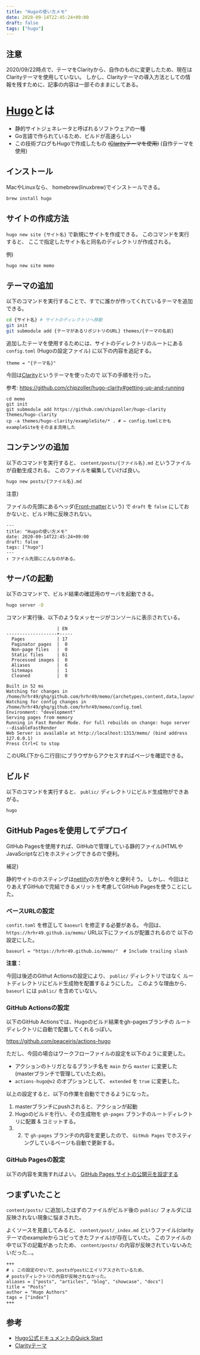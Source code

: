 ```yaml
---
title: "Hugoの使い方メモ"
date: 2020-09-14T22:45:24+09:00
draft: false
tags: ["hugo"]
---
```


## 注意

2020/09/22時点で、テーマをClarityから、自作のものに変更したため、現在はClarityテーマを使用していない。
しかし、Clarityテーマの導入方法としての情報を残すために、記事の内容は一部そのままにしてある。



# [Hugo](https://github.com/gohugoio/hugo)とは

* 静的サイトジェネレータと呼ばれるソフトウェアの一種
* Go言語で作られているため、ビルドが高速らしい
* この技術ブログもHugoで作成したもの ~~([Clarity](https://github.com/chipzoller/hugo-clarity)テーマを使用)~~ (自作テーマを使用)


## インストール

MacやLinuxなら、
homebrew(linuxbrew)でインストールできる。

```sh
brew install hugo
```

## サイトの作成方法

`hugo new site {サイト名}` で新規にサイトを作成できる。
このコマンドを実行すると、
ここで指定したサイト名と同名のディレクトリが作成される。

例)

```sh
hugo new site memo
```

## テーマの追加

以下のコマンドを実行することで、すでに誰かが作ってくれているテーマを追加できる。

```sh
cd {サイト名} # サイトのディレクトリへ移動
git init
git submodule add {テーマがあるリポジトリのURL} themes/{テーマの名前}
```

追加したテーマを使用するためには、サイトのディレクトリのルートにある `config.toml` (Hugoの設定ファイル)
に以下の内容を追記する。

```
theme = "{テーマ名}"
```

今回は[Clarity](https://github.com/chipzoller/hugo-clarity)というテーマを使ったので
以下の手順を行った。

参考: https://github.com/chipzoller/hugo-clarity#getting-up-and-running

```
cd memo
git init
git submodule add https://github.com/chipzoller/hugo-clarity themes/hugo-clarity
cp -a themes/hugo-clarity/exampleSite/* . # ← config.tomlとかもexampleSiteをそのまま流用した
```

## コンテンツの追加

以下のコマンドを実行すると、 `content/posts/{ファイル名}.md` というファイルが自動生成される。
このファイルを編集していけば良い。

```sh
hugo new posts/{ファイル名}.md
```

注意)

ファイルの先頭にあるヘッダ([Front-matter](https://qiita.com/amay077/items/e27f9b4e2374b70a5dfb)という)
で `draft` を `false` にしておかないと、ビルド時に反映されない。

```
---
title: "Hugoの使い方メモ"
date: 2020-09-14T22:45:24+09:00
draft: false
tags: ["hugo"]
---
↑ ファイル先頭にこんなのがある。
```

## サーバの起動

以下のコマンドで、ビルド結果の確認用のサーバを起動できる。

```sh
hugo server -D
```

コマンド実行後、以下のようなメッセージがコンソールに表示されている。

```
                   | EN
-------------------+-----
  Pages            | 17
  Paginator pages  |  0
  Non-page files   |  0
  Static files     | 61
  Processed images |  0
  Aliases          |  6
  Sitemaps         |  1
  Cleaned          |  0

Built in 52 ms
Watching for changes in /home/hrhr49/ghq/github.com/hrhr49/memo/{archetypes,content,data,layouts,static,themes}
Watching for config changes in /home/hrhr49/ghq/github.com/hrhr49/memo/config.toml
Environment: "development"
Serving pages from memory
Running in Fast Render Mode. For full rebuilds on change: hugo server --disableFastRender
Web Server is available at http://localhost:1313/memo/ (bind address 127.0.0.1)
Press Ctrl+C to stop
```

このURL(下から二行目)にブラウザからアクセスすればページを確認できる。

## ビルド

以下のコマンドを実行すると、 `public/` ディレクトリにビルド生成物ができあがる。

```sh
hugo
```

## GitHub Pagesを使用してデプロイ

GitHub Pagesを使用すれば、GitHubで管理している静的ファイル(HTMLやJavaScriptなど)をホスティングできるので便利。

補足)

静的サイトのホスティングは[netlify](https://www.netlify.com/)の方が色々と便利そう。
しかし、今回はとりあえずGitHubで完結できるメリットを考慮してGitHub Pagesを使うことにした。

### ベースURLの設定

`confit.toml` を修正して `baseurl` を修正する必要がある。
今回は、`https://hrhr49.github.io/memo/` URL以下にファイルが配置されるので
以下の設定にした。

```
baseurl = "https://hrhr49.github.io/memo/"  # Include trailing slash
```

**注意：**

今回は後述のGithut Actionsの設定により、 `public/` ディレクトリではなく
ルートディレクトリにビルド生成物を配置するようにした。
このような理由から、 `baseurl` には `public/` を含めていない。

### GitHub Actionsの設定

以下のGitHub Actionsでは、Hugoのビルド結果をgh-pagesブランチの
ルートディレクトリに自動で配置してくれるっぽい。

https://github.com/peaceiris/actions-hugo

ただし、今回の場合はワークフローファイルの設定を以下のように変更した。

* アクションのトリガとなるブランチ名を `main` から `master` に変更した(masterブランチで管理していたため)。
* `actions-hugo@v2` のオプションとして、 `extended` を `true` に変更した。

以上の設定すると、以下の作業を自動でできるようになった。

1. masterブランチにpushされると、アクションが起動
2. Hugoのビルドを行い、その生成物を `gh-pages` ブランチのルートディレクトリに配置 & コミットする。
3. 2. で `gh-pages` ブランチの内容を変更したので、 `GitHub Pages` でホスティングしているページも自動で更新する。

### GitHub Pagesの設定

以下の内容を実施すればよい。
[GitHub Pages サイトの公開元を設定する](https://docs.github.com/ja/github/working-with-github-pages/configuring-a-publishing-source-for-your-github-pages-site)

## つまずいたこと

`content/posts/` に追加したはずのファイルがビルド後の `public/` フォルダには
反映されない現象に悩まされた。

よくソースを見直してみると、 `content/post/_index.md` というファイル(clarityテーマのexampleからコピってきたファイル)が存在していた。
このファイルの中で以下の記載があったため、 `content/posts/` の内容が反映されていないみたいだった...。

```
+++
# ↓ この設定のせいで、postsがpostにエイリアスされているため、
# postsディレクトリの内容が反映されなかった。
aliases = ["posts", "articles", "blog", "showcase", "docs"]
title = "Posts"
author = "Hugo Authors"
tags = ["index"]
+++
```

## 参考

* [Hugo公式ドキュメントのQuick Start](https://gohugo.io/getting-started/quick-start/)
* [Clarityテーマ](https://github.com/chipzoller/hugo-clarity)
